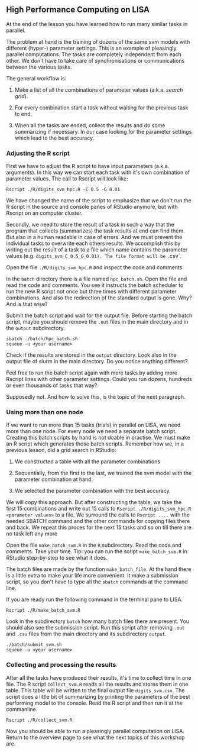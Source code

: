 ## High Performance Computing on LISA

At the end of the lesson you have learned how to run many similar tasks in parallel. 


The problem at hand is the training of dozens of the same svm models with different (hyper-) parameter settings. This is an example of pleasingly parallel computations. The tasks are completely independent from each other. We don't have to take care of synchronisations or communications between the various tasks.

The general workflow is:

1. Make a list of all the combinations of parameter values (a.k.a. _search grid_).

2. For every combination start a task without waiting for the previous task to end.

3. When all the tasks are ended, collect the results and do some summarizing if necessary. In our case looking for the parameter settings which lead to the best accuracy.


### Adjusting the R script
First we have to adjust the R script to have input parameters (a.k.a. arguments). In this way we can start each task with it's own combination of parameter values. The call to Rscript will look like:

```
Rscript ./R/digits_svm_hpc.R -C 0.5 -G 0.01
```

We have changed the name of the script to emphasize that we don't run the R script in the source and console panes of RStudio anymore, but with Rscript on an computer cluster.

Secondly, we need to store the result of a task in such a way that the program that collects (summarizes) the task results at end can find them. But also in a human readable in case of errors. And we must prevent the individual tasks to overwrite each others results. We accomplish this by writing out the result of a task to a file which name contains the parameter values (e.g. `digits_svm_C_0.5_G_0.01). The file format will be `.csv`. 

Open the file `./R/digits_svm_hpc.R` and inspect the code and comments.

In the `batch` directory there is a file named `hpc_batch.sh`. Open the file and read the code and comments. You see it instructs the batch scheduler to run the new R script not once but three times with different parameter combinations. And also the redirection of the standard output is gone. Why? And is that wise?

Submit the batch script and wait for the output file. Before starting the batch script, maybe you should remove the `.out` files in the main directory and in the `output` subdirectory.

```
sbatch ./batch/hpc_batch.sh 
squeue -u <your username>
```

Check if the results are stored in the `output` directory. Look also in the output file of slurm in the main directory. Do you notice anything different? 

Feel free to run the batch script again with more tasks by adding more Rscript lines with other parameter settings. Could you run dozens, hundreds or even thousands of tasks that way? 

Supposedly not. And how to solve this, is the topic of the next paragraph.

### Using more than one node

If we want to run more than 15 tasks (trials) in parallel on LISA, we need more than one node. For every node we need a separate batch script. Creating this batch scripts by hand is not doable in practise. We must make an R script which generates those batch scripts. Remember how we, in a previous lesson, did a grid search in RStudio:

1. We constructed a table with all the parameter combinations

2. Sequentially, from the first to the last, we trained the svm model with the parameter combination at hand.

3. We selected the parameter combination with the best accuracy.

We will copy this approach. But after constructing the table, we take the first 15 combinations and write out 15 calls to `Rscript ./R/digits_svm_hpc.R <parameter values>` to a file. We surround the calls to `Rscript ....` with the needed SBATCH command and the other commands for copying files there and back. We repeat this proces for the next 15 tasks and so on till there are no task left any more


Open the file `make_batch_svm.R` in the `R` subdirectory. Read the code and comments. Take your time. Tip: you can run the script `make_batch_svm.R` in RStudio step-by-step to see what it does. 

The batch files are made by the function `make_batch_file`. At the hand there is a little extra to make your life more convenient. It make a submission script, so you don't have to type all the `sbatch` commands at the command line.

If you are ready run the following command in the terminal pane to LISA.

```
Rscript ./R/make_batch_svm.R
```

Look in the subdirectory `batch` how many batch files there are present. You should also see the submission script. Run this script after removing `.out` and `.csv` files from the main directory and its subdirectory `output`.

```
./batch/submit_svm.sh
squeue -u <your username>
```

### Collecting and processing the results

After all the tasks have produced their results, it's time to collect time in one file. The R script `collect_svm.R` reads all the results and stores them in one table. This table will be written to the final output file `digits_svm.csv`. The script does a little bit of summarizing by printing the parameters of the best performing model to the console. Read the R script and then run it at the commanline.

```
Rscript ./R/collect_svm.R
```

Now you should be able to run a pleasingly parallel computation on LISA. Return to the overview page to see what the next topics of this workshop are.
